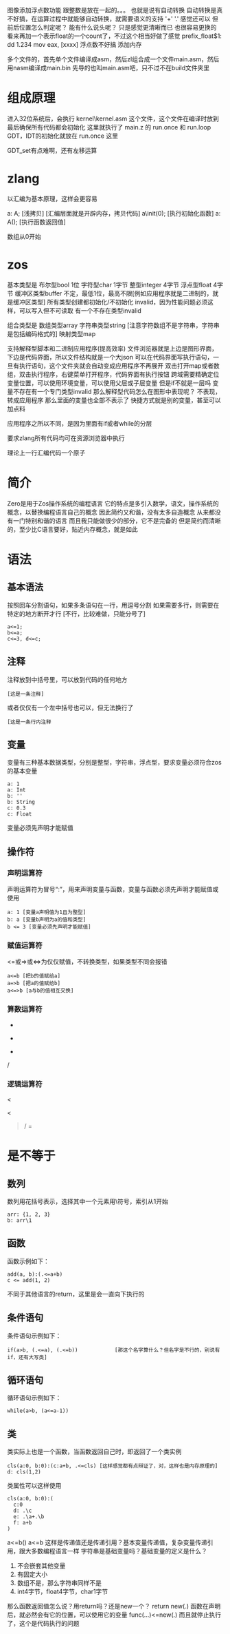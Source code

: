 图像添加浮点数功能
  跟整数是放在一起的。。。
  也就是说有自动转换
  自动转换是真不好搞，在运算过程中就能够自动转换，就需要语义的支持
  '+' '.' 感觉还可以
  但前后位置怎么判定呢？
  能有什么说头呢？
  只是感觉更清晰而已
  也很容易更换的
  看来再加一个表示float的一个count了，不过这个相当好做了感觉
  prefix_float$1: dd 1.234
  mov eax, [xxxx]
  浮点数不好搞
添加内存


多个文件的，首先单个文件编译成asm，然后zl组合成一个文件main.asm，然后用nasm编译成main.bin
先导的也叫main.asm吧，只不过不在build文件夹里

# 组成原理
进入32位系统后，会执行 kernel\kernel.asm 这个文件，这个文件在编译时放到最后确保所有代码都会初始化
这里就执行了 main.z 的 run.once 和 run.loop
GDT，IDT的初始化就放在 run.once 这里

GDT_set有点难啊，还有左移运算

# zlang
以汇编为基本原理，这样会更容易

a: A; [浅拷贝] [汇编层面就是开辟内存，拷贝代码]
a\init(0); [执行初始化函数]
a: A(); [执行函数返回值]

数组从0开始

# zos
基本类型是 
布尔型bool 1位
字符型char 1字节
整型integer 4字节
浮点型float 4字节
缓冲区类型buffer 不定，最低1位，最高不限[例如应用程序就是二进制的，就是缓冲区类型]
所有类型创建都初始化/不初始化 invalid，因为性能问题必须这样，可以写入但不可读取
有一个不存在类型invalid

组合类型是
数组类型array
字符串类型string [注意字符数组不是字符串，字符串是包括编码格式的]
映射类型map

支持解释型脚本和二进制应用程序(提高效率)
文件浏览器就是上边是图形界面，下边是代码界面，所以文件结构就是一个大json
可以在代码界面写执行语句，一旦有执行语句，这个文件夹就会自动变成应用程序不再展开
双击打开map或者数组，双击执行程序，右键菜单打开程序，代码界面有执行按钮
跨域需要精确定位变量位置，可以使用环境变量，可以使用父层或子层变量
但是if不就是一层吗
变量不存在有一个专门类型invalid
那么解释型代码怎么在图形中表现呢？
不表现，转成应用程序
那么里面的变量也全部不表示了
快捷方式就是别的变量，甚至可以加点料

应用程序之所以不同，是因为里面有if或者while的分层

要求zlang所有代码均可在资源浏览器中执行

理论上一行汇编代码一个原子







# 简介
Zero是用于Zos操作系统的编程语言
它的特点是多引入数学，语文，操作系统的概念，以替换编程语言自己的概念
因此简约又和谐，没有太多自造概念
从来都没有一门特别和谐的语言
而且我只能做很少的部分，它不是完备的
但是简约而清晰的，至少比C语言要好，贴近内存概念，就是如此
# 语法
## 基本语法
按照回车分割语句，如果多条语句在一行，用逗号分割
如果需要多行，则需要在特定的地方断开才行
[不行，比较难做，只能分号了]
```
a<=1;
b<=a;
c<=3, d<=c;
```
## 注释
注释放到中括号里，可以放到代码的任何地方
```
[这是一条注释]
```
或者仅仅有一个左中括号也可以，但无法换行了
```
[这是一条行内注释
```
## 变量
变量有三种基本数据类型，分别是整型，字符串，浮点型，要求变量必须符合zos的基本变量
```
a: 1
a: Int
b: ''
b: String
c: 0.3
c: Float
```
变量必须先声明才能赋值
## 操作符
### 声明运算符
声明运算符为冒号“:”，用来声明变量与函数，变量与函数必须先声明才能赋值或使用
```
a: 1 [变量a声明值为1且为整型]
b: a [变量b声明为a的值和类型]
b <= 3 [变量必须先声明才能赋值]
```
### 赋值运算符
<=或=>或<=>为仅仅赋值，不转换类型，如果类型不同会报错
```
a<=b [把b的值赋给a]
a=>b [把a的值赋给b]
a<=>b [a与b的值相互交换]
```
### 算数运算符
+
-
*
/
### 逻辑运算符
<
>
\<
>/
=
# 是不等于
## 数列
数列用花括号表示，选择其中一个元素用\符号，索引从1开始
```
arr: {1, 2, 3}
b: arr\1
```
## 函数
函数示例如下：
```
add(a, b):(.<=a+b)
c <= add(1, 2)
```
不同于其他语言的return，这里是会一直向下执行的
## 条件语句
条件语句示例如下：
```
if(a>b, (.<=a), (.<=b))            [那这个名字算什么？但名字是不行的，别说有if，还有大写类]
```
## 循环语句
循环语句示例如下：
```
while(a>b, (a<=a-1))
```
## 类
类实际上也是一个函数，当函数返回自己时，即返回了一个类实例
```
cls(a:0, b:0):(c:a+b, .<=cls) [这样感觉都有点辩证了，对，这样也是内存原理的]
d: cls(1,2)
```
类属性可以这样使用
```
cls(a:0, b:0):(
  c:0
  d: .\c
  e: .\a+.\b
  f: a+b
)
```

a<=b()
a<=b 这样是传递值还是传递引用？基本变量传递值，复杂变量传递引用，跟大多数编程语言一样
字符串是基础变量吗？基础变量的定义是什么？
1. 不会嵌套其他变量
2. 有固定大小
3. 数组不是，那么字符串同样不是
4. int4字节，float4字节，char1字节

那么函数返回值怎么说？用return吗？还是new一个？
return new(.)
函数在声明后，就必然会有它的位置，可以使用它的变量
func(...)<=new(.)
而且就停止执行了，这个是代码执行的问题



